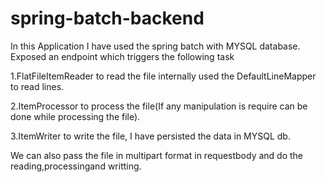 # spring-batch-backend
In this Application I have used the spring batch with MYSQL database.
Exposed an endpoint which triggers the following task

1.FlatFileItemReader to read the file internally used the DefaultLineMapper to read lines.

2.ItemProcessor to process the file(If any manipulation is require can be done while processing the file).

3.ItemWriter to write the file, I have persisted the data in MYSQL db.

We can also pass the file in multipart format in requestbody and do the reading,processingand writting.
